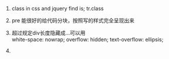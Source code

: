 1. class in css and jquery find is;  tr.class

2. pre 能很好的给代码分块，按照写的样式完全呈现出来

3. 超过规定div长度隐藏成...可以用     
	white-space: nowrap;
    overflow: hidden;
    text-overflow: ellipsis;

4. 